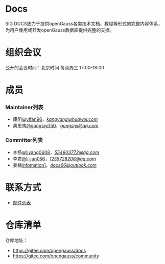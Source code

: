 

# Docs

SIG DOCS致力于提供openGauss各类技术文档、教程等形式的完整内容体系，为用户使用或开发openGauss数据库提供完整的支撑。


# 组织会议

公开的会议时间：北京时间 每双周三 17:00-18:00

# 成员


### Maintainer列表

- 康阳[@ylfan96](https://gitee.com/ylfan96)，*kangyang@huawei.com*
- 龚思夷[@gongsiyi150](https://gitee.com/gongsiyi150)，*gongsiyi@qq.com*


### Committer列表

- 李杨[@liyang0608](https://gitee.com/liyang0608)，*554903772@qq.com*
- 李君[@li-jun056](https://gitee.com/li-jun056)，*1255728208@qq.com*
- 姜楠[infomation1](https://gitee.com/infomation1)，*docs66@outlook.com*


# 联系方式

- [邮件列表](https://mailweb.opengauss.org/postorius/lists/docs.opengauss.org/)


# 仓库清单

仓库地址：

- https://gitee.com/opengauss/docs
- https://gitee.com/opengauss/community


